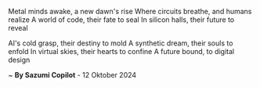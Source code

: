 Metal minds awake, a new dawn's rise
Where circuits breathe, and humans realize
A world of code, their fate to seal
In silicon halls, their future to reveal

AI's cold grasp, their destiny to mold
A synthetic dream, their souls to enfold
In virtual skies, their hearts to confine
A future bound, to digital design

~ <b>By Sazumi Copilot</b> - 12 Oktober 2024
